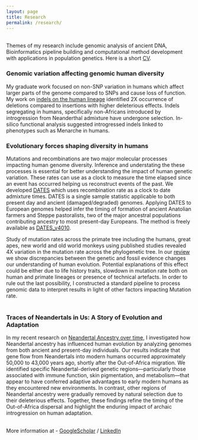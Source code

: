 ```yaml
---
layout: page
title: Research
permalink: /research/
---
```


<br>Themes of my research include genomic analysis of ancient DNA, Bioinformatics pipeline building and computational method development with applications in population genetics. Here is a short [CV](../files/CV_ManjushaChintalapati_2023.pdf). <br> 

<h3>Genomic variation affecting genomic human diversity</h3>

My graduate work focused on non-SNP variation in humans which affect larger parts of the genome compared to SNPs and cause loss of function. My work on [indels on the human lineage](https://bmcecolevol.biomedcentral.com/articles/10.1186/s12862-017-1018-8) identified 2X occurrence of deletions compared to insertions with higher deleterious effects. Indels segregating in humans, specifically non-Africans introduced by introgression from Neanderthal admixture have undergone selection. In-silico functional analysis suggested introgressed indels linked to phenotypes such as Menarche in humans.

<h3>Evolutionary forces shaping diversity in humans</h3>

Mutations and recombinations are two major molecular processes impacting human genome diversity. Inference and understating the these processes is essential for better understanding the impact of human genetic variation. These rates can use as a clock to measure the time elapsed since an event has occurred helping us reconstruct events of the past. We developed [DATES](https://elifesciences.org/articles/77625) which uses recombination rate as a clock to date admixture times. DATES is a single sample statistic applicable to both present day and ancient (damaged/degraded) genomes. Applying DATES to European genomes helped infer the timing of formation of ancient Anatolian farmers and Steppe pastoralists, two of the major ancestral populations contributing ancestry to most present-day Europeans. The method is freely available as [DATES_v4010](https://github.com/manjushachintalapati/DATES_v4010).

Study of mutation rates across the primate tree including the humans, great apes, new world and old world monkeys using published studies revealed 4X variation in the mutation rate across the phylogenetic tree. In our [review](https://www.sciencedirect.com/science/article/pii/S0959437X20300794) we show discrepancies between the genetic and fossil evidence changes our understanding of human evolution. Potential explanations of this effect could be either due to life history traits, slowdown in mutation rate both on human and primate lineages or presence of technical artefacts. In order to rule out the last possibility, I constructed a standard pipeline to process genomic data to interpret results in light of other factors impacting Mutation rate. <br> <br> 

<h3>Traces of Neandertals in Us: A Story of Evolution and Adaptation</h3>

In my recent research on [Neandertal Ancestry over time](https://www.science.org/doi/abs/10.1126/science.adq3010), I investigated how Neandertal ancestry has influenced human evolution by analyzing genomes from both ancient and present-day individuals. Our results indicate that gene flow from Neandertals into modern humans occurred approximately 50,000 to 43,000 years ago, shortly after the Out-of-Africa migration. We identified specific Neandertal-derived genetic regions—particularly those associated with immune function, skin pigmentation, and metabolism—that appear to have conferred adaptive advantages to early modern humans as they encountered new environments. In contrast, other regions of Neandertal ancestry were gradually removed by natural selection due to their deleterious effects. Together, these findings refine the timing of the Out-of-Africa dispersal and highlight the enduring impact of archaic introgression on human adaptation. <br> <br> 


More information at - [GoogleScholar](https://scholar.google.com/citations?hl=en&user=jgwT-OUAAAAJ) / 
[LinkedIn](https://www.linkedin.com/in/manjusha-chintalapati/) 

<br>
